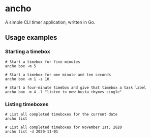 # ancho

A simple CLI timer application, written in Go.

## Usage examples

### Starting a timebox
```
# Start a timebox for five minutes
ancho box -m 5
```


```
# Start a timebox for one minute and ten seconds
ancho box -m 1 -s 10
```


```
# Start a four-minute timebox and give that timebox a task label
ancho box -m 4 -l "listen to new busta rhymes single"
```


### Listing timeboxes
```
# List all completed timeboxes for the current date
ancho list
```


```
# List all completed timeboxes for November 1st, 2020
ancho list -d 2020-11-01
```
